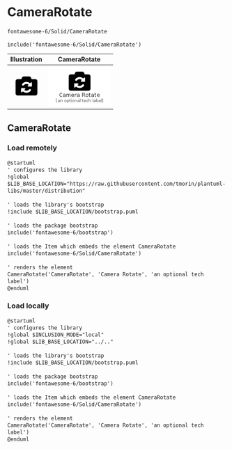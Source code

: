# CameraRotate


```text
fontawesome-6/Solid/CameraRotate
```

```text
include('fontawesome-6/Solid/CameraRotate')
```



| Illustration | CameraRotate |
| :---: | :---: |
| ![illustration for Illustration](../../fontawesome-6/Solid/CameraRotate.png) | ![illustration for CameraRotate](../../fontawesome-6/Solid/CameraRotate.Local.png) |




## CameraRotate

### Load remotely
```plantuml
@startuml
' configures the library
!global $LIB_BASE_LOCATION="https://raw.githubusercontent.com/tmorin/plantuml-libs/master/distribution"

' loads the library's bootstrap
!include $LIB_BASE_LOCATION/bootstrap.puml

' loads the package bootstrap
include('fontawesome-6/bootstrap')

' loads the Item which embeds the element CameraRotate
include('fontawesome-6/Solid/CameraRotate')

' renders the element
CameraRotate('CameraRotate', 'Camera Rotate', 'an optional tech label')
@enduml
```

### Load locally
```plantuml
@startuml
' configures the library
!global $INCLUSION_MODE="local"
!global $LIB_BASE_LOCATION="../.."

' loads the library's bootstrap
!include $LIB_BASE_LOCATION/bootstrap.puml

' loads the package bootstrap
include('fontawesome-6/bootstrap')

' loads the Item which embeds the element CameraRotate
include('fontawesome-6/Solid/CameraRotate')

' renders the element
CameraRotate('CameraRotate', 'Camera Rotate', 'an optional tech label')
@enduml
```

